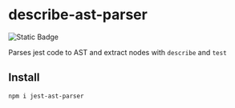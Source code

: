 # describe-ast-parser

![Static Badge](https://img.shields.io/badge/License-MIT-brightgreen)

Parses jest code to AST and extract nodes with `describe` and `test`

## Install
```
npm i jest-ast-parser
```
